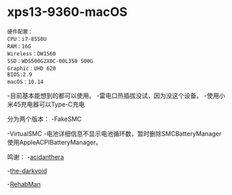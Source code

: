 # xps13-9360-macOS
```
硬件配置：
CPU：i7-8550U
RAM：16G
Wireless：DW1560
SSD：WDS500G2X0C-00L350 500G
Graphic：UHD 620
BIOS:2.9
macOS：10.14
```

-目前基本能想到的都可以使用。
-雷电口热插拔没试，因为没这个设备。
-使用小米45充电器可以Type-C充电

分为两个版本：
-FakeSMC

-VirtualSMC
-电池详细信息不显示电池循环数，暂时删除SMCBatteryManager使用AppleACPIBatteryManager。

鸣谢：
-[acidanthera](https://github.com/acidanthera)

-[the-darkvoid](https://github.com/the-darkvoid/XPS9360-macOS)

-[RehabMan](https://bitbucket.org/RehabMan)
